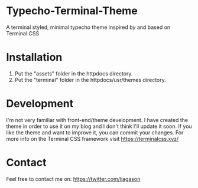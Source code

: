 # Typecho-Terminal-Theme
A terminal styled, minimal typecho theme inspired by and based on Terminal CSS

# Installation
1. Put the "assets" folder in the httpdocs directory.
2. Put the "terminal" folder in the httpdocs/usr/themes directory.

# Development
I'm not very familiar with front-end/theme development.
I have created the theme in order to use it on my blog and I don't think I'll update it soon.
If you like the theme and want to improve it, you can commit your changes.
For more info on the Terminal CSS framework visit https://terminalcss.xyz/

# Contact
Feel free to contact me on:
https://twitter.com/liagason

